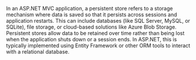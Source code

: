 In an ASP.NET MVC application, a persistent store refers to a storage mechanism where data is saved so that it persists across sessions and application restarts. This can include databases (like SQL Server, MySQL, or SQLite), file storage, or cloud-based solutions like Azure Blob Storage. Persistent stores allow data to be retained over time rather than being lost when the application shuts down or a session ends. In ASP.NET, this is typically implemented using Entity Framework or other ORM tools to interact with a relational database.